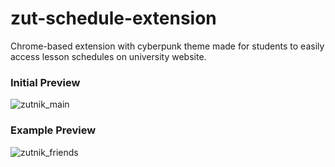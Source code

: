 # zut-schedule-extension

Chrome-based extension with cyberpunk theme made for students to easily access lesson schedules on university website. 

### Initial Preview
![zutnik_main](https://github.com/Dzangg/zut-schedule-extension/assets/79015072/fc6ab4ad-f846-4818-98b6-d13a62779155.png)

### Example Preview
![zutnik_friends](https://github.com/Dzangg/zut-schedule-extension/assets/79015072/eca91618-0e84-467c-a37b-3bf403ce401f.png)
